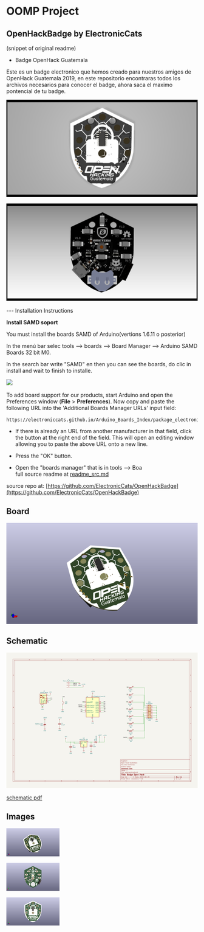 # OOMP Project  
## OpenHackBadge  by ElectronicCats  
  
(snippet of original readme)  
  
- Badge OpenHack Guatemala  
  
Este es un badge electronico que hemos creado para nuestros amigos de OpenHack Guatemala 2019, en este repositorio encontraras todos los archivos necesarios para conocer el badge, ahora saca el maximo pontencial de tu badge.  
  
![Front](https://github.com/ElectronicCats/OpenHackBadge/raw/master/BadgeOpenHack/BadgeOpenHackFront.png)  
  
![Back](https://github.com/ElectronicCats/OpenHackBadge/raw/master/BadgeOpenHack/BadgeOpenHackBottom.png)  
  
  
--- Installation Instructions  
  
**Install SAMD soport**  
  
You must install the boards SAMD of Arduino(vertions 1.6.11 o posterior)   
  
In the menú bar selec tools --> boards --> Board Manager --> Arduino SAMD Boards 32 bit M0.  
  
In the search bar write  "SAMD" en then you can see the boards, do clic in install and wait to finish to installe.  
  
![](https://cdn-learn.adafruit.com/assets/assets/000/028/792/original/adafruit_products_arduinosamd162.png)  
  
  
To add board support for our products, start Arduino and open the Preferences window (**File** > **Preferences**). Now copy and paste the following URL into the 'Additional Boards Manager URLs' input field:  
  
	https://electroniccats.github.io/Arduino_Boards_Index/package_electroniccats_index.json  
  
  
- If there is already an URL from another manufacturer in that field, click the button at the right end of the field. This will open an editing window allowing you to paste the above URL onto a new line.  
  
- Press the "OK" button.  
- Open the "boards manager" that is in tools --> Boa  
  full source readme at [readme_src.md](readme_src.md)  
  
source repo at: [https://github.com/ElectronicCats/OpenHackBadge](https://github.com/ElectronicCats/OpenHackBadge)  
## Board  
  
[![working_3d.png](working_3d_600.png)](working_3d.png)  
## Schematic  
  
[![working_schematic.png](working_schematic_600.png)](working_schematic.png)  
  
[schematic pdf](working_schematic.pdf)  
## Images  
  
[![working_3d.png](working_3d_140.png)](working_3d.png)  
  
[![working_3d_back.png](working_3d_back_140.png)](working_3d_back.png)  
  
[![working_3d_front.png](working_3d_front_140.png)](working_3d_front.png)  
